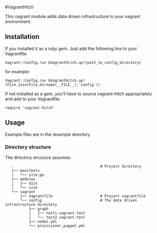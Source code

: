 #VagrantHitch

This vagrant module adds data driven infrastructure to your vagrant environment.

## Installation

If you installed it as a ruby gem. Just add the following line to your Vagrantfile

```
Vagrant::Config.run &VagrantHitch.up!(path_to_config_directory)
```

for example:

```
Vagrant::Config.run &VagrantHitch.up!(File.join(File.dirname(__FILE__),'config'))
```

If not installed as a gem, you'll have to source vagrant-hitch appropriately and add to your Vagrantfile:

```
require 'vagrant-hitch'
```

## Usage

Example files are in the /example directory

### Directory structure
The directory structure assumes:

```
   .                                        # Project directory
   ├── manifests
   │   └── site.pp
   ├── modules
   │   ├── dist
   │   └── site
   └── vagrant
       ├── Vagrantfile                      # Project vagrantfile
       └── config                           # The data driven infrastructure directory
           ├── graph
           │   ├── test1.vagrant.test
           │   └── test2.vagrant.test
           ├── nodes.yml
           └── provisioner_puppet.yml
```

